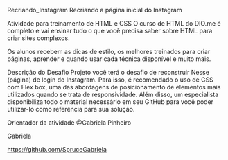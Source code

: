 Recriando_Instagram
Recriando a página inicial do Instagram

Atividade para treinamento de HTML e CSS
O curso de HTML do DIO.me é completo e vai ensinar tudo o que você precisa saber sobre HTML para criar sites complexos.

Os alunos recebem as dicas de estilo, os melhores treinados para criar páginas, aprender e quando usar cada técnica disponível e muito mais.

Descrição do Desafio
Projeto você terá o desafio de reconstruir Nesse (página) de login do Instagram. Para isso, é recomendado o uso de CSS com Flex box, uma das abordagens de posicionamento de elementos mais utilizados quando se trata de responsividade. Além disso, um especialista disponibiliza todo o material necessário em seu GitHub para você poder utilizar-lo como referência para sua solução.

Orientador da atividade
@Gabriela Pinheiro

Gabriela

https://github.com/SpruceGabriela

